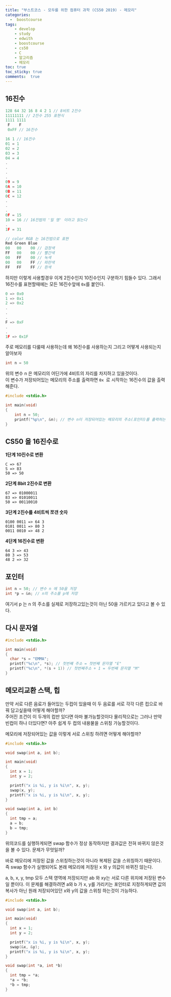 ```yaml
---
title: "부스트코스 - 모두를 위한 컴퓨터 과학 (CS50 2019) - 메모리"
categories: 
  -  boostcourse
tags: 
    - develop
    - study
    - edwith
    - boostcourse
    - cs50
    - C
    - 알고리즘
    - 메모리
toc: true
toc_sticky: true
comments:  true
---
```


## 16진수

```c
128 64 32 16 8 4 2 1 // 8비트 2진수
11111111 // 2진수 255 표현식
1111 1111
 F    F
 0xFF // 16진수

16 1 // 16진수
01 = 1
02 = 2
03 = 3
04 = 4
.
.
.
.
09 = 9
0A = 10
0B = 11
0C = 12
.
.
.
0F = 15
10 = 16 // 16진법의 '일 영' 이라고 읽는다
.
1F = 31
```

```c
// color RGB 는 16진법으로 표현
Red Green Blue
00   00    00 // 검정색
FF   00    00 // 빨간색
00   FF    00 // 녹색
00   00    FF // 파란색
FF   FF    FF // 흰색
```

하지만 이렇게 사용할경우 이게 2진수인지 10진수인지 구분하기 힘들수 있다. 그래서 16진수를 표현할때에는 모든 16진수앞에 `0x`를 붙인다.

```c
0 => 0x0
1 => 0x1
2 => 0x2
.
.
.
F => 0xF
.
.
1F => 0x1F
```

주로 메모리를 다룰때 사용하는데 왜 16진수를 사용하는지 그리고 어떻게 사용되는지 알아보자

```c
int n = 50
```
위의 변수 n 은 메모리의 어딘가에 4비트의 자리를 차지하고 있을것이다.  
이 변수가 저장되어있는 메모리의 주소를 출력하면 `0x `로 시작하는 16진수의 값을 출력해준다.

```c
#include <stdio.h>

int main(void)
{
    int n = 50;
    printf("%p\n", &n); // 변수 n이 저장되어있는 메모리의 주소(포인터)를 출력하는 문법
}
```

## CS50 을 16진수로
**1단계 10진수로 변환**  
```console
C => 67  
S => 83  
50 => 50 
``` 

**2단계 8bit 2진수로 변환**  
```console
67 => 01000011  
83 => 01010011  
50 => 00110010 
```

**3단계 2진수를 4비트씩 쪼갠 숫자**
```console
0100 0011 => 64 3  
0101 0011 => 80 3  
0011 0010 => 48 2  
```

**4단계 16진수로 변환**  
```console
64 3 => 43  
80 3 => 53  
48 2 => 32  
```


## 포인터
```c
int n = 50; // 변수 n 에 50을 저장
int *p = &n; // n의 주소를 p에 저장
```
여기서 p 는 n 의 주소를 실제로 저장하고있는것이 아닌 50을 가르키고 있다고 볼 수 있다. 

## 다시 문자열

```c
#include <stdio.h>

int main(void)
{
  char *s = "EMMA";
  printf("%c\n", *s); // 첫번쨰 주소 = 첫번째 문자열 "E"
  printf("%c\n", *(s + 1)) // 첫번째주소 + 1 = 두번째 문자열 "M"
}
```

## 메모리교환 스택, 힙

만약 서로 다른 음료가 들어있는 두컵이 있을때 이 두 음료를 서로 각각 다른 컵으로 바꿔 담고싶을때 어떻게 해야할까?  
주어진 조건이 이 두개의 컵만 있다면 아마 불가능할것이다 물리적으로는 그러나 만약 빈컵이 하나 더있다면? 아주 쉽게 두 컵의 내용물을 스위칭 가능할것이다.  

메모리에 저장되어있는 값을 이렇게 서로 스위칭 하려면 어떻게 해야할까?

```c
#include <stdio.h>

void swap(int a, int b);

int main(void)
{
  int x = 1;
  int y = 2;

  printf("x is %i, y is %i\n", x, y);
  swap(x, y);
  printf("x is %i, y is %i\n", x, y);
}

void swap(int a, int b)
{
  int tmp = a;
  a = b;
  b = tmp;
}
```

위의코드를 실행하게되면 swap 함수가 정상 동작하지만 결과값은 전혀 바뀌지 않은것을 볼 수 있다. 문제가 무엇일까?   

바로 메모리에 저장된 값을 스위칭하는것이 아니라 복제된 값을 스위칭하기 때문이다. 즉 swap 함수가 실행되어도 본래 메모리에 저장된 x 와 y 의값이 바뀌진 않는다.  

a, b, x, y, tmp 모두 스텍 영역에 저장되지만 ab 와 xy는 서로 다른 위치에 저장된 변수일 뿐이다.
이 문제를 해결하려면 a와 b 가 x, y를 가리키는 포인터로 지정하게되면 값의 복사가 아닌 원래 저장되어있던 x와 y의 값을 스위칭 하는것이 가능하다.


```c
#include <stdio.h>

void swap(int a, int b);

int main(void)
{
  int x = 1;
  int y = 2;

  printf("x is %i, y is %i\n", x, y);
  swap(&x, &y);
  printf("x is %i, y is %i\n", x, y);
}

void swap(int *a, int *b)
{
  int tmp = *a;
  *a = *b;
  *b = tmp;
}
```